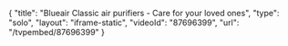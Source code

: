{
    "title": "Blueair Classic air purifiers - Care for your loved ones",
    "type": "solo",
    "layout": "iframe-static",
    "videoId": "87696399",
    "url": "\/tvpembed\/87696399"
}